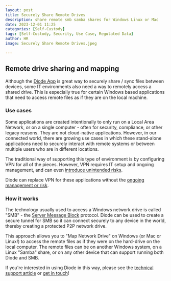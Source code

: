 ```yaml
---
layout: post
title: Securely Share Remote Drives
description: share remote smb samba shares for Windows Linux or Mac
date: 2023-12-01 11:25
categories: [Self-Custody]
tags: [Self-Custody, Security, Use Case, Regulated Data]
author: HR
image: Securely Share Remote Drives.jpeg

---
```

## Remote drive sharing and mapping

Although the [Diode App](https://diode.io/solutions/app) is great way to securely share / sync files between devices, some IT environments also need a way to remotely access a shared drive.  This is especially true for certain Windows based applications that need to access remote files as if they are on the local machine.

### Use cases

Some applications are created intentionally to only run on a Local Area Network, or on a single computer - often for security, compliance, or other legacy reasons.  They are not cloud-native applications.  However, in our connected world, there are growing use cases in which these stand-alone applications need to securely interact with remote systems or between multiple users who are in different locations.

The traditional way of supporting this type of environment is by configuring VPN for all of the pieces.  However, VPN requires IT setup and ongoing management, and can even [introduce unintended risks](https://ir.zscaler.com/news-releases/news-release-details/zscaler-vpn-report-finds-nearly-half-organizations-are-concerned).  

Diode can replace VPN for these applications without the [ongoing management or risk](https://diode.io/blog/zero-trust-replacing-vpn).

### How it works

The technology usually used to access a Windows network drive is called "SMB" - the [Server Message Block](https://www.techtarget.com/searchnetworking/definition/Server-Message-Block-Protoco) protocol.  Diode can be used to create a secure tunnel for SMB so it can connect securely to any device in the world, thereby creating a protected P2P network drive.  

This approach allows you to "Map Network Drive" on Windows (or Mac or Linux!) to access the remote files as if they were on the hard-drive on the local computer.  The remote files can be on another Windows system, on a Linux "Samba" share, or on any other device that can support running both Diode and SMB.

If you're interested in using Diode in this way, please see the [technical support article](https://support.diode.io/article/mrebw2fgxw-remote-windows-smb-shares) or [get in touch](https://t.me/diode_chain)!


